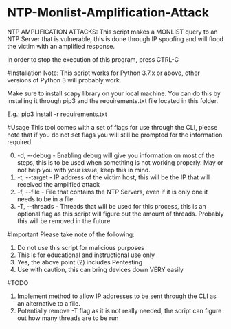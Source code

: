 NTP-Monlist-Amplification-Attack
================================
NTP AMPLIFICATION ATTACKS:
This script makes a MONLIST query to an NTP Server that is
vulnerable, this is done through IP spoofing and will flood
the victim with an amplified response.

In order to stop the execution of this program, press CTRL-C

#Installation
Note: This script works for Python 3.7.x or above, other versions
of Python 3 will probably work.

Make sure to install scapy library on your local machine. You
can do this by installing it through pip3 and the requirements.txt
file located in this folder.

E.g.: pip3 install -r requirements.txt

#Usage
This tool comes with a set of flags for use through the CLI,
please note that if you do not set flags you will still be
prompted for the information required.

0. -d, --debug - Enabling debug will give you information on most
of the steps, this is to be used when something is not working
properly. May or not help you with your issue, keep this in mind.
1. -t, --target - IP address of the victim host, this will be the
IP that will received the amplified attack
2. -f, --file - File that contains the NTP Servers, even if it
is only one it needs to be in a file.
3. -T, --threads - Threads that will be used for this process, this
is an optional flag as this script will figure out the amount of
threads. Probably this will be removed in the future

#Important
Please take note of the following:
1) Do not use this script for malicious purposes
2) This is for educational and instructional use only
3) Yes, the above point (2) includes Pentesting
4) Use with caution, this can bring devices down VERY easily

#TODO
1. Implement method to allow IP addresses to be sent through
the CLI as an alternative to a file.
2. Potentially remove -T flag as it is not really needed,
the script can figure out how many threads are to be run